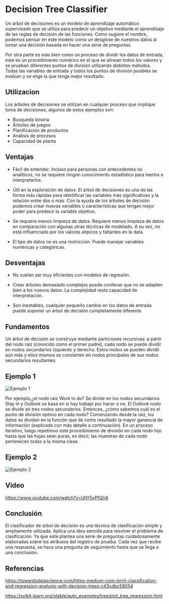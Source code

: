 # Decision Tree Classifier

Un árbol de decisiones es un modelo de aprendizaje automático supervisado que se utiliza para predecir un objetivo mediante el aprendizaje de las reglas de decisión de las funciones. Como sugiere el nombre, podemos pensar en este modelo como un desglose de nuestros datos al tomar una decisión basada en hacer una serie de preguntas.

Por otra parte es más bien como un proceso de dividir los datos de entrada, este es un procedimiento numérico en el que se alinean todos los valores y se prueban diferentes puntos de división utilizando distintos métodos. Todas las variables de entrada y todos los puntos de división posibles se evalúan y se elige la que tenga mejor resultado.

## Utilizacion 

Los árboles de decisiones se utilizan en cualquier proceso que implique toma de decisiones, algunos de estos ejemplos son:

* Busqueda binaria
* Árboles de juegos
* Planificación de productos
* Análisis de procesos
* Capacidad de planta


## Ventajas

* Fácil de entender. Incluso para personas con antecedentes no analíticos, no se requiere ningún conocimiento estadístico para leerlos e interpretarlos.

* Útil en la exploración de datos. El árbol de decisiones es una de las forma más rápidas para identificar las variables más significativas y la relación entre dos o más. Con la ayuda de los árboles de decisión podemos crear nuevas variables o características que tengan mejor poder para predecir la variable objetivo.

* Se requiere menos limpieza de datos. Requiere menos limpieza de datos en comparación con algunas otras técnicas de modelado. A su vez, no está influenciado por los valores atípicos y faltantes en la data.

* El tipo de datos no es una restricción. Puede manejar variables numéricas y categóricas.


## Desventajas

* No suelen ser muy eficientes con modelos de regresión.

* Crear árboles demasiado complejos puede conllevar que no se adapten bien a los nuevos datos. La complejidad resta capacidad de interpretación.

* Son inestables, cualquier pequeño cambio en los datos de entrada puede suponer un árbol de decisión completamente diferente


## Fundamentos

 Un árbol de decisión se construye mediante particiones recursivas: a partir del nodo raíz (conocido como el primer padre), cada nodo se puede dividir en nodos secundarios izquierdo y derecho. Estos nodos se pueden dividir aún más y ellos mismos se convierten en nodos principales de sus nodos secundarios resultantes.

## Ejemplo 1 

![Ejemplo 1](https://miro.medium.com/max/724/1*WerHJ14JQAd3j8ASaVjAhw.jpeg)

Por ejemplo,¿el nodo raíz Work to do? Se divide en los nodos secundarios Stay in y Outlook se basa en si hay trabajo por hacer o no. El Outlook nodo se divide en tres nodos secundarios. 
Entonces, ¿cómo sabemos cuál es el punto de división óptimo en cada nodo?
Comenzando desde la raíz, los datos se dividen en la función que da como resultado la mayor ganancia de información  (explicada con más detalle a continuación). En un proceso iterativo, luego repetimos este procedimiento de división en cada nodo hijo hasta que las hojas sean puras, es decir, las muestras de cada nodo pertenecen todas a la misma clase. 


## Ejemplo 2

![Ejemplo 2]()



## Video

https://www.youtube.com/watch?v=UhY5vPfQIrA

## Conclusión
El clasificador de árbol de decisión es una técnica de clasificación simple y ampliamente utilizada. Aplica una idea sencilla para resolver el problema de clasificación. Ya que este plantea una serie de preguntas cuidadosamente elaboradas sobre los atributos del registro de prueba. Cada vez que recibe una respuesta, se hace una pregunta de seguimiento hasta que se llega a una conclusión. 

## Referencias
https://towardsdatascience.com/https-medium-com-lorrli-classification-and-regression-analysis-with-decision-trees-c43cdbc58054

https://scikit-learn.org/stable/auto_examples/tree/plot_tree_regression.html

